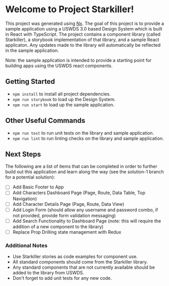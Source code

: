 # Welcome to Project Starkiller!

This project was generated using [Nx](https://nx.dev). The goal of this project is to provide a sample application using a USWDS 3.0 based Design System which is built in React with TypeScript. The project contains a component library (called Starkiller), a storybook implementation of that library, and a sample React applicaton. Any updates made to the library will automatically be reflected in the sample application.

Note: the sample application is intended to provide a starting point for building apps using the USWDS react components.

## Getting Started

- `npm install` to install all project dependencies.
- `npm run storybook` to load up the Design System.
- `npm run start` to load up the sample application.

## Other Useful Commands

- `npm run test` to run unit tests on the library and sample application.
- `npm run lint` to run linting checks on the library and sample application.

## Next Steps

The following are a list of items that can be completed in order to further build out this application and learn along the way (see the solution-1 branch for a potential solution):

- [ ] Add Basic Footer to App
- [ ] Add Characters Dashboard Page (Page, Route, Data Table, Top Navigation)
- [ ] Add Character Details Page (Page, Route, Data View)
- [ ] Add Login Form (should allow any username and password combo, if not provided, provide form validation messaging)
- [ ] Add Search Functionality to Dashboard Page (note: this will require the addition of a new component to the library)
- [ ] Replace Prop Drilling state management with Redux

### Additional Notes

- Use Starkiller stories as code examples for component use.
- All standard components should come from the Starkiller library.
- Any standard components that are not currently available should be added to the library from USWDS.
- Don't forget to add unit tests for any new code.
